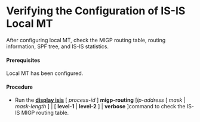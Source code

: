 Verifying the Configuration of IS-IS Local MT
=============================================

After configuring local MT, check the MIGP routing table, routing information, SPF tree, and IS-IS statistics.

#### Prerequisites

Local MT has been configured.


#### Procedure

* Run the [**display isis**](cmdqueryname=display+isis) [ *process-id* ] **migp-routing** [*ip-address* [ *mask* | *mask-length* ] | [ **level-1** | **level-2** ] | **verbose** ]command to check the IS-IS MIGP routing table.